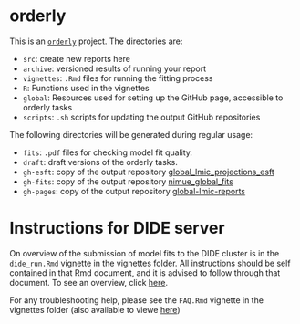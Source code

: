 # orderly

This is an [`orderly`](https://github.com/vimc/orderly) project.  The directories are:

* `src`: create new reports here
* `archive`: versioned results of running your report
* `vignettes`: `.Rmd` files for running the fitting process 
* `R`: Functions used in the vignettes
* `global`: Resources used for setting up the GitHub page, accessible to orderly tasks
* `scripts`: `.sh` scripts for updating the output GitHub repositories

The following directories will be generated during regular usage:

* `fits`: `.pdf` files for checking model fit quality.
* `draft`: draft versions of the orderly tasks.
* `gh-esft`: copy of the output repository [global_lmic_projections_esft](https://github.com/mrc-ide/global_lmic_projections_esft)
* `gh-fits`: copy of the output repository [nimue_global_fits](https://github.com/mrc-ide/nimue_global_fits)
* `gh-pages`: copy of the output repository [global-lmic-reports](https://github.com/mrc-ide/global-lmic-reports)

# Instructions for DIDE server

On overview of the submission of model fits to the DIDE cluster is in the 
`dide_run.Rmd` vignette in the vignettes folder. All instructions should be self
contained in that Rmd document, and it is advised to follow through that document. 
To see an overview, click [here](https://htmlpreview.github.io/?https://github.com/mrc-ide/global-lmic-reports-orderly/blob/master/vignettes/dide_run.html). 

For any troubleshooting help, please see the `FAQ.Rmd` vignette in the vignettes folder 
(also available to viewe [here](https://htmlpreview.github.io/?https://github.com/mrc-ide/global-lmic-reports-orderly/blob/master/vignettes/faq.html))
